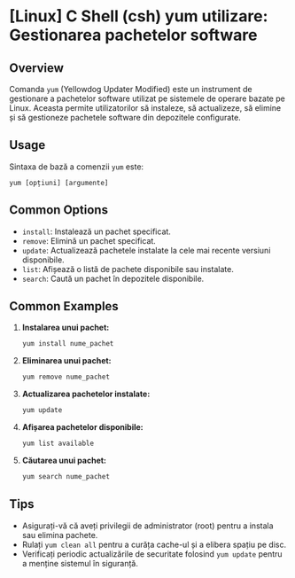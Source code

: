# [Linux] C Shell (csh) yum utilizare: Gestionarea pachetelor software

## Overview
Comanda `yum` (Yellowdog Updater Modified) este un instrument de gestionare a pachetelor software utilizat pe sistemele de operare bazate pe Linux. Aceasta permite utilizatorilor să instaleze, să actualizeze, să elimine și să gestioneze pachetele software din depozitele configurate.

## Usage
Sintaxa de bază a comenzii `yum` este:

```
yum [opțiuni] [argumente]
```

## Common Options
- `install`: Instalează un pachet specificat.
- `remove`: Elimină un pachet specificat.
- `update`: Actualizează pachetele instalate la cele mai recente versiuni disponibile.
- `list`: Afișează o listă de pachete disponibile sau instalate.
- `search`: Caută un pachet în depozitele disponibile.

## Common Examples
1. **Instalarea unui pachet:**
   ```bash
   yum install nume_pachet
   ```

2. **Eliminarea unui pachet:**
   ```bash
   yum remove nume_pachet
   ```

3. **Actualizarea pachetelor instalate:**
   ```bash
   yum update
   ```

4. **Afișarea pachetelor disponibile:**
   ```bash
   yum list available
   ```

5. **Căutarea unui pachet:**
   ```bash
   yum search nume_pachet
   ```

## Tips
- Asigurați-vă că aveți privilegii de administrator (root) pentru a instala sau elimina pachete.
- Rulați `yum clean all` pentru a curăța cache-ul și a elibera spațiu pe disc.
- Verificați periodic actualizările de securitate folosind `yum update` pentru a menține sistemul în siguranță.